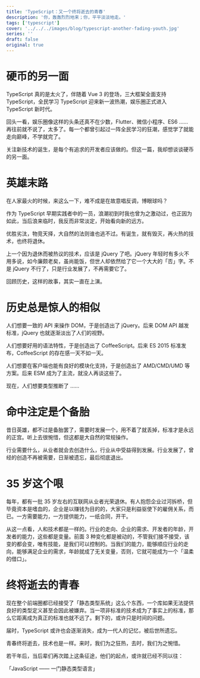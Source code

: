 ```yaml
---
title: 'TypeScript：又一个终将逝去的青春'
description: '你，轰轰烈烈地来；你，平平淡淡地走。'
tags: ['typescript']
cover: '../../../images/blog/typescript-another-fading-youth.jpg'
series: ''
draft: false
original: true
---
```


# 硬币的另一面

TypeScript 真的是太火了，伴随着 Vue 3 的登场，三大框架全面支持 TypeScript，全民学习 TypeScript 迎来新一波热潮，娱乐圈正式进入 TypeScript 新时代。

回头一看，娱乐圈像这样的头条还真不在少数，Flutter、微信小程序、ES6 …… 再往前就不说了，太多了。每一个都曾引起过一阵全民学习的狂潮，感觉学了就能走向巅峰，不学就完了。

关注新技术的诞生，是每个有追求的开发者应该做的。但这一篇，我却想谈谈硬币的另一面。

# 英雄末路

在人家最火的时候，来这么一下，难不成是在故意唱反调，博眼球吗？

作为 TypeScript 早期实践者中的一员，浪潮初到时我也曾为之激动过，也正因为如此，当后浪来临时，我反而非常淡定，开始看向新的远方。

优胜劣汰，物竞天择，大自然的法则谁也逃不过。有诞生，就有毁灭，再火热的技术，也终将退休。

上一个因为退休而被热议的技术，应该是 jQuery 了吧。jQuery 年轻时有多火不用多说，如今廉颇老矣，虽尚能饭，但世人却依然给了它一个大大的「否」字。不是 jQuery 不行了，只是行业发展了，不再需要它了。

回顾历史，这样的故事，其实一直在上演。

# 历史总是惊人的相似

人们想要一致的 API 来操作 DOM，于是创造出了 jQuery。后来 DOM API 越发标准，jQuery 也就逐渐淡出了人们的视野。

人们想要好用的语法特性，于是创造出了 CoffeeScript。后来 ES 2015 标准发布，CoffeeScript 的存在感一天不如一天。

人们想要在客户端也能有良好的模块化支持，于是创造出了 AMD/CMD/UMD 等方案。后来 ESM 成为了主流，就没人再谈这些了。

现在，人们想要类型推断了 ……

# 命中注定是个备胎

昔日英雄，都不过是备胎罢了，需要时发展一个，用不着了就丢掉，标准才是永远的正宫。听上去很惋惜，但这都是大自然的常规操作。

行业需要什么，从业者就会去创造什么，行业从中受益得到发展。行业发展了，曾经的创造不再被需要，日渐被遗忘，最后彻底退出。

# 35 岁这个哏

每年，都有一批 35 岁左右的互联网从业者光荣退休。有人抱怨企业过河拆桥，但毕竟资本是嗜血的，企业是以赚钱为目的的，大家只是利益驱使下的雇佣关系，而已。一方需要能力，一方提供能力，一纸合同，开干。

从这一点看，人和技术都是一样的。行业的走向、企业的需求、开发者的年龄，开发者的能力，这些都是变量。前面 3 种变化都是被动的，不管我们接不接受，该变的都会变，唯有技能，是我们可以控制的。当我们的能力，能够顺应行业的走向，能够满足企业的需求，年龄就成了无关变量，否则，它就可能成为一个「温柔的借口」。

# 终将逝去的青春

现在整个前端圈都已经接受了「静态类型系统」这么个东西，一个库如果无法提供良好的类型定义甚至会因此被嫌弃。当一项非标准的技术成为了事实上的标准，那么它距离成为真正的标准也就不远了。剩下的，或许只是时间的问题。

届时，TypeScript 或许也会逐渐消失，成为一代人的记忆，被后世所遗忘。

青春终将逝去，技术也是一样。来时，我们为之狂热，去时，我们为之惋惜。

若干年后，当后辈们再次踏上这条征途，他们的起点，或许就已经不同以往：

「JavaScript —— 一门静态类型语言」
